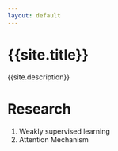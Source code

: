 ```yaml
---
layout: default
---
```

# {{site.title}}



{{site.description}}

# Research

1. Weakly supervised learning
2. Attention Mechanism
